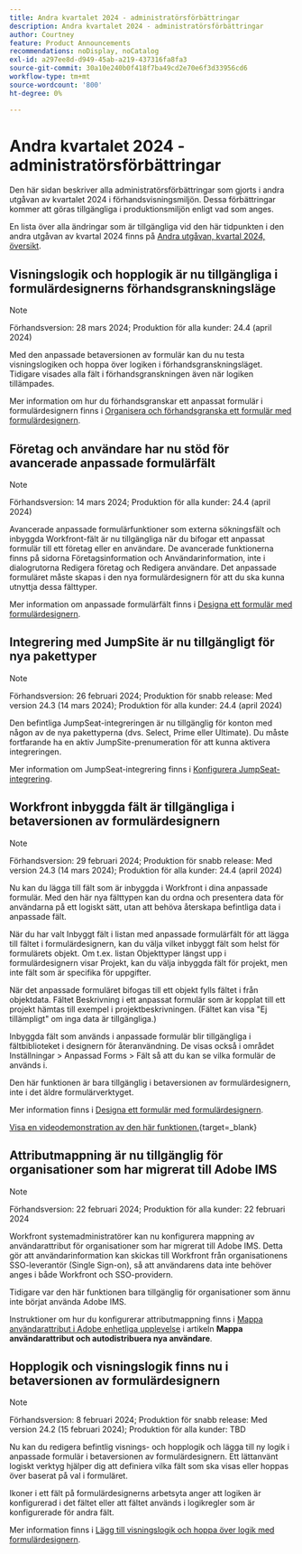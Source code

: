 ```yaml
---
title: Andra kvartalet 2024 - administratörsförbättringar
description: Andra kvartalet 2024 - administratörsförbättringar
author: Courtney
feature: Product Announcements
recommendations: noDisplay, noCatalog
exl-id: a297ee8d-d949-45ab-a219-437316fa8fa3
source-git-commit: 30a10e240b0f418f7ba49cd2e70e6f3d33956cd6
workflow-type: tm+mt
source-wordcount: '800'
ht-degree: 0%

---
```


# Andra kvartalet 2024 - administratörsförbättringar

Den här sidan beskriver alla administratörsförbättringar som gjorts i andra utgåvan av kvartalet 2024 i förhandsvisningsmiljön. Dessa förbättringar kommer att göras tillgängliga i produktionsmiljön enligt vad som anges.

En lista över alla ändringar som är tillgängliga vid den här tidpunkten i den andra utgåvan av kvartal 2024 finns på [Andra utgåvan, kvartal 2024, översikt](/help/quicksilver/product-announcements/product-releases/24-q2-release-activity/24-q2-release-overview.md).

## Visningslogik och hopplogik är nu tillgängliga i formulärdesignerns förhandsgranskningsläge

>[!NOTE]
>
>Förhandsversion: 28 mars 2024; Produktion för alla kunder: 24.4 (april 2024)

Med den anpassade betaversionen av formulär kan du nu testa visningslogiken och hoppa över logiken i förhandsgranskningsläget. Tidigare visades alla fält i förhandsgranskningen även när logiken tillämpades.

Mer information om hur du förhandsgranskar ett anpassat formulär i formulärdesignern finns i [Organisera och förhandsgranska ett formulär med formulärdesignern](/help/quicksilver/administration-and-setup/customize-workfront/create-manage-custom-forms/form-designer/design-a-form/organize-a-form.md).

## Företag och användare har nu stöd för avancerade anpassade formulärfält

>[!NOTE]
>
>Förhandsversion: 14 mars 2024; Produktion för alla kunder: 24.4 (april 2024)

Avancerade anpassade formulärfunktioner som externa sökningsfält och inbyggda Workfront-fält är nu tillgängliga när du bifogar ett anpassat formulär till ett företag eller en användare. De avancerade funktionerna finns på sidorna Företagsinformation och Användarinformation, inte i dialogrutorna Redigera företag och Redigera användare. Det anpassade formuläret måste skapas i den nya formulärdesignern för att du ska kunna utnyttja dessa fälttyper.

Mer information om anpassade formulärfält finns i [Designa ett formulär med formulärdesignern](/help/quicksilver/administration-and-setup/customize-workfront/create-manage-custom-forms/form-designer/design-a-form/design-a-form.md).

## Integrering med JumpSite är nu tillgängligt för nya pakettyper

>[!NOTE]
>
>Förhandsversion: 26 februari 2024; Produktion för snabb release: Med version 24.3 (14 mars 2024); Produktion för alla kunder: 24.4 (april 2024)

Den befintliga JumpSeat-integreringen är nu tillgänglig för konton med någon av de nya pakettyperna (dvs. Select, Prime eller Ultimate). Du måste fortfarande ha en aktiv JumpSite-prenumeration för att kunna aktivera integreringen.

Mer information om JumpSeat-integrering finns i [Konfigurera JumpSeat-integrering](/help/quicksilver/administration-and-setup/configure-integrations/configure-jumpseat.md).

## Workfront inbyggda fält är tillgängliga i betaversionen av formulärdesignern

>[!NOTE]
>
>Förhandsversion: 29 februari 2024; Produktion för snabb release: Med version 24.3 (14 mars 2024); Produktion för alla kunder: 24.4 (april 2024)

Nu kan du lägga till fält som är inbyggda i Workfront i dina anpassade formulär. Med den här nya fälttypen kan du ordna och presentera data för användarna på ett logiskt sätt, utan att behöva återskapa befintliga data i anpassade fält.

När du har valt Inbyggt fält i listan med anpassade formulärfält för att lägga till fältet i formulärdesignern, kan du välja vilket inbyggt fält som helst för formulärets objekt. Om t.ex. listan Objekttyper längst upp i formulärdesignern visar Projekt, kan du välja inbyggda fält för projekt, men inte fält som är specifika för uppgifter.

När det anpassade formuläret bifogas till ett objekt fylls fältet i från objektdata. Fältet Beskrivning i ett anpassat formulär som är kopplat till ett projekt hämtas till exempel i projektbeskrivningen. (Fältet kan visa &quot;Ej tillämpligt&quot; om inga data är tillgängliga.)

Inbyggda fält som används i anpassade formulär blir tillgängliga i fältbiblioteket i designern för återanvändning. De visas också i området Inställningar > Anpassad Forms > Fält så att du kan se vilka formulär de används i.

Den här funktionen är bara tillgänglig i betaversionen av formulärdesignern, inte i det äldre formulärverktyget.

Mer information finns i [Designa ett formulär med formulärdesignern](/help/quicksilver/administration-and-setup/customize-workfront/create-manage-custom-forms/form-designer/design-a-form/design-a-form.md).

[Visa en videodemonstration av den här funktionen.](https://video.tv.adobe.com/v/3427702/){target=_blank}

## Attributmappning är nu tillgänglig för organisationer som har migrerat till Adobe IMS

>[!NOTE]
>
>Förhandsversion: 22 februari 2024; Produktion för alla kunder: 22 februari 2024

Workfront systemadministratörer kan nu konfigurera mappning av användarattribut för organisationer som har migrerat till Adobe IMS. Detta gör att användarinformation kan skickas till Workfront från organisationens SSO-leverantör (Single Sign-on), så att användarens data inte behöver anges i både Workfront och SSO-providern.

Tidigare var den här funktionen bara tillgänglig för organisationer som ännu inte börjat använda Adobe IMS.

Instruktioner om hur du konfigurerar attributmappning finns i [Mappa användarattribut i Adobe enhetliga upplevelse](/help/quicksilver/administration-and-setup/add-users/create-and-manage-users/map-user-attributes.md#map-user-attributes-in-the-adobe-unified-experience) i artikeln **Mappa användarattribut och autodistribuera nya användare**.

## Hopplogik och visningslogik finns nu i betaversionen av formulärdesignern

>[!NOTE]
>
>Förhandsversion: 8 februari 2024; Produktion för snabb release: Med version 24.2 (15 februari 2024); Produktion för alla kunder: TBD

Nu kan du redigera befintlig visnings- och hopplogik och lägga till ny logik i anpassade formulär i betaversionen av formulärdesignern. Ett lättanvänt logiskt verktyg hjälper dig att definiera vilka fält som ska visas eller hoppas över baserat på val i formuläret.

Ikoner i ett fält på formulärdesignerns arbetsyta anger att logiken är konfigurerad i det fältet eller att fältet används i logikregler som är konfigurerade för andra fält.

Mer information finns i [Lägg till visningslogik och hoppa över logik med formulärdesignern](/help/quicksilver/administration-and-setup/customize-workfront/create-manage-custom-forms/form-designer/design-a-form/display-skip-logic-form-designer.md).
